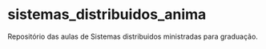 # sistemas_distribuidos_anima
Repositório das aulas de Sistemas distribuidos ministradas para graduação.
